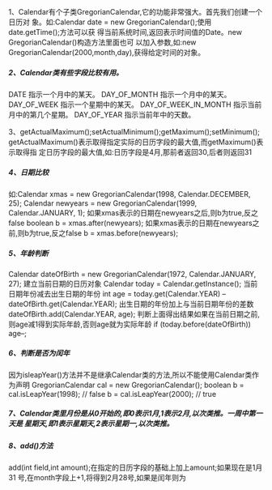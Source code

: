1、Calendar有个子类GregorianCalendar,它的功能非常强大。首先我们创建一个日历对 象。如:Calendar date = new GregorianCalendar();使用 date.getTime();方法可以获 得当前系统时间,返回表示时间值的Date。new GregorianCalendar()构造方法里面也可 以加入参数,如:new  GregorianCalendar(2000,month,day),获得给定时间的对象。

##### 2、Calendar类有些字段比较有用。
DATE 指示一个月中的某天。
DAY_OF_MONTH  指示一个月中的某天。
DAY_OF_WEEK 指示一个星期中的某天。
DAY_OF_WEEK_IN_MONTH 指示当前月中的第几个星期。
DAY_OF_YEAR 指示当前年中的天数。

3、getActualMaximum();setActualMinimum();getMaximum();setMinimum();
getActualMaximum()表示取得指定实际的日历字段的最大值,而getMaximum()表示取得指 定日历字段的最大值,如:日历字段是4月,那前者返回30,后者则返回31

##### 4、日期比较
如:Calendar xmas = new GregorianCalendar(1998, Calendar.DECEMBER, 25);
Calendar newyears = new GregorianCalendar(1999, Calendar.JANUARY, 1);
如果xmas表示的日期在newyears之后,则b为true,反之false
boolean b = xmas.after(newyears);
如果xmas表示的日期在newyears之前,则b为true,反之false
b = xmas.before(newyears);

##### 5、年龄判断
Calendar dateOfBirth = new GregorianCalendar(1972, Calendar.JANUARY, 27);
建立当前日期的日历对象
Calendar today = Calendar.getInstance();
当前日期年份减去出生日期的年份
int age = today.get(Calendar.YEAR) – dateOfBirth.get(Calendar.YEAR);
出生日期的年份加上与当前日期年份的差数
dateOfBirth.add(Calendar.YEAR, age);
判断上面得出结果如果在当前日期之前,则age减1得到实际年龄,否则age就为实际年龄
if (today.before(dateOfBirth))
age–;

##### 6、判断是否为闰年
因为isleapYear()方法并不是继承Calendar类的方法,所以不能使用Calendar类作为声明
GregorianCalendar cal = new GregorianCalendar();
boolean b = cal.isLeapYear(1998); // false
b = cal.isLeapYear(2000);         // true

##### 7、Calendar类里月份是从0开始的,即0表示1月,1表示2月,以次类推。一周中第一天是 星期天,即1表示星期天,2表示星期一,以次类推。

##### 8、add()方法
add(int field,int amount);在指定的日历字段的基础上加上amount;如果现在是1月31 号,在month字段上+1,将得到2月28号,如果是闰年则为